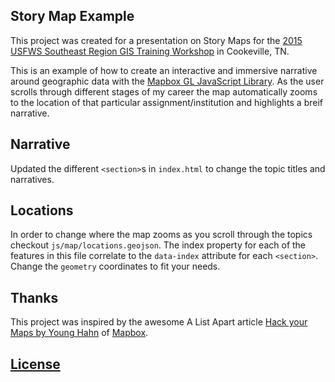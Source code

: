 ## Story Map Example

This project was created for a presentation on Story Maps for the [2015 USFWS Southeast Region GIS Training Workshop](http://www.fws.gov/southeast/gis/gistraining_cookeville_2k15.html) in Cookeville, TN.

This is an example of how to create an interactive and immersive narrative around geographic data with the [Mapbox GL JavaScript Library](https://www.mapbox.com/mapbox-gl/).  As the user scrolls through different stages of my career the map automatically zooms to the location of that particular assignment/institution and highlights a breif narrative.

## Narrative

Updated the different `<section>`s in `index.html` to change the topic titles and narratives.

## Locations

In order to change where the map zooms as you scroll through the topics checkout `js/map/locations.geojson`.  The index property for each of the features in this file correlate to the `data-index` attribute for each `<section>`.  Change the `geometry` coordinates to fit your needs.

## Thanks

This project was inspired by the awesome A List Apart article [Hack your Maps by Young Hahn](http://alistapart.com/article/hack-your-maps) of [Mapbox](mapbox.com).

## [License](https://github.com/USFWS/story-map-template/blob/gh-pages/LICENSE.txt)
